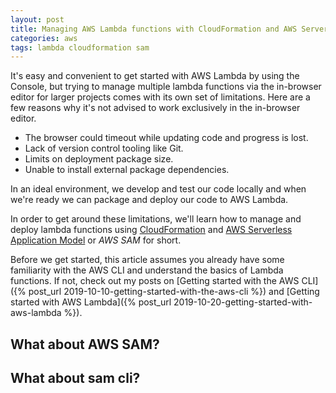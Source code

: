 ```yaml
---
layout: post
title: Managing AWS Lambda functions with CloudFormation and AWS Serverless Application Model
categories: aws
tags: lambda cloudformation sam
---
```


It's easy and convenient to get started with AWS Lambda by using the Console, but trying to manage multiple lambda functions via the in-browser editor for larger projects comes with its own set of limitations. Here are a few reasons why it's not advised to work exclusively in the in-browser editor.
- The browser could timeout while updating code and progress is lost.
- Lack of version control tooling like Git.
- Limits on deployment package size.
- Unable to install external package dependencies.

In an ideal environment, we develop and test our code locally and when we're ready we can package and deploy our code to AWS Lambda.

In order to get around these limitations, we'll learn how to manage and deploy lambda functions using [CloudFormation](https://aws.amazon.com/cloudformation/) and [AWS Serverless Application Model](https://docs.aws.amazon.com/serverless-application-model/latest/developerguide/what-is-sam.html) or *AWS SAM* for short.

Before we get started, this article assumes you already have some familiarity with the AWS CLI and understand the basics of Lambda functions. If not, check out my posts on [Getting started with the AWS CLI]({% post_url 2019-10-10-getting-started-with-the-aws-cli %}) and [Getting started with AWS Lambda]({% post_url 2019-10-20-getting-started-with-aws-lambda %}).

 <!--more-->

## What about AWS SAM?

## What about sam cli?
